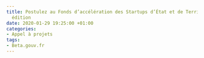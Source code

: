 ```yaml
---
title: Postulez au Fonds d’accélération des Startups d’État et de Territoire ! - 3ème
  édition
date: 2020-01-29 19:25:00 +01:00
categories:
- Appel à projets
tags:
- Beta.gouv.fr
---
```


